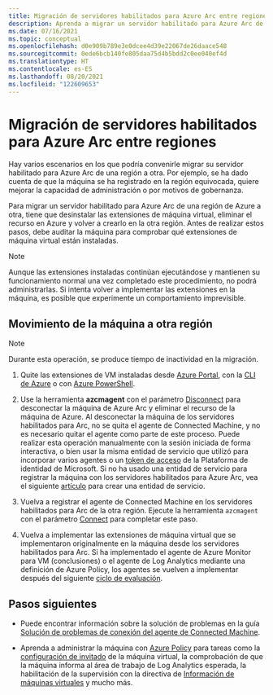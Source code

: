 ```yaml
---
title: Migración de servidores habilitados para Azure Arc entre regiones
description: Aprenda a migrar un servidor habilitado para Azure Arc de una región a otra.
ms.date: 07/16/2021
ms.topic: conceptual
ms.openlocfilehash: d0e909b789e3e0dcee4d39e22067de26daace548
ms.sourcegitcommit: 0ede6bcb140fe805daa75d4b5bdd2c0ee040ef4d
ms.translationtype: HT
ms.contentlocale: es-ES
ms.lasthandoff: 08/20/2021
ms.locfileid: "122609653"
---
```

# <a name="how-to-migrate-azure-arc-enabled-servers-across-regions"></a>Migración de servidores habilitados para Azure Arc entre regiones

Hay varios escenarios en los que podría convenirle migrar su servidor habilitado para Azure Arc de una región a otra. Por ejemplo, se ha dado cuenta de que la máquina se ha registrado en la región equivocada, quiere mejorar la capacidad de administración o por motivos de gobernanza.

Para migrar un servidor habilitado para Azure Arc de una región de Azure a otra, tiene que desinstalar las extensiones de máquina virtual, eliminar el recurso en Azure y volver a crearlo en la otra región. Antes de realizar estos pasos, debe auditar la máquina para comprobar qué extensiones de máquina virtual están instaladas.

> [!NOTE]
> Aunque las extensiones instaladas continúan ejecutándose y mantienen su funcionamiento normal una vez completado este procedimiento, no podrá administrarlas. Si intenta volver a implementar las extensiones en la máquina, es posible que experimente un comportamiento imprevisible.

## <a name="move-machine-to-other-region"></a>Movimiento de la máquina a otra región

> [!NOTE]
> Durante esta operación, se produce tiempo de inactividad en la migración.

1. Quite las extensiones de VM instaladas desde [Azure Portal](manage-vm-extensions-portal.md#uninstall-extensions), con la [CLI de Azure](manage-vm-extensions-cli.md#remove-an-installed-extension) o con [Azure PowerShell](manage-vm-extensions-powershell.md#remove-an-installed-extension).

2. Use la herramienta **azcmagent** con el parámetro [Disconnect](manage-agent.md#disconnect) para desconectar la máquina de Azure Arc y eliminar el recurso de la máquina de Azure. Al desconectar la máquina de los servidores habilitados para Arc, no se quita el agente de Connected Machine, y no es necesario quitar el agente como parte de este proceso. Puede realizar esta operación manualmente con la sesión iniciada de forma interactiva, o bien usar la misma entidad de servicio que utilizó para incorporar varios agentes o un [token de acceso](../../active-directory/develop/access-tokens.md) de la Plataforma de identidad de Microsoft. Si no ha usado una entidad de servicio para registrar la máquina con los servidores habilitados para Azure Arc, vea el siguiente [artículo](onboard-service-principal.md#create-a-service-principal-for-onboarding-at-scale) para crear una entidad de servicio.

3. Vuelva a registrar el agente de Connected Machine en los servidores habilitados para Arc de la otra región. Ejecute la herramienta `azcmagent` con el parámetro [Connect](manage-agent.md#connect) para completar este paso.

4. Vuelva a implementar las extensiones de máquina virtual que se implementaron originalmente en la máquina desde los servidores habilitados para Arc. Si ha implementado el agente de Azure Monitor para VM (conclusiones) o el agente de Log Analytics mediante una definición de Azure Policy, los agentes se vuelven a implementar después del siguiente [ciclo de evaluación](../../governance/policy/how-to/get-compliance-data.md#evaluation-triggers).

## <a name="next-steps"></a>Pasos siguientes

* Puede encontrar información sobre la solución de problemas en la guía [Solución de problemas de conexión del agente de Connected Machine](troubleshoot-agent-onboard.md).

* Aprenda a administrar la máquina con [Azure Policy](../../governance/policy/overview.md) para tareas como la [configuración de invitado](../../governance/policy/concepts/guest-configuration.md) de la máquina virtual, la comprobación de que la máquina informa al área de trabajo de Log Analytics esperada, la habilitación de la supervisión con la directiva de [Información de máquinas virtuales](../../azure-monitor/vm/vminsights-enable-policy.md) y mucho más.